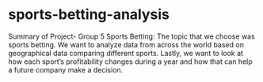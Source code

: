 # sports-betting-analysis

Summary of Project- Group 5
Sports Betting:
The topic that we choose was sports betting. We want to analyze data from across the world based on geographical data comparing different sports. Lastly, we want to look at how each sport’s profitability changes during a year and how that can help a future company make a decision.